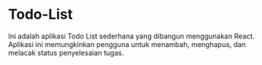 # Todo-List
Ini adalah aplikasi Todo List sederhana yang dibangun menggunakan React. Aplikasi ini memungkinkan pengguna untuk menambah, menghapus, dan melacak status penyelesaian tugas.
